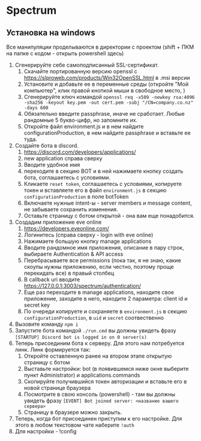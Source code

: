 # Spectrum

## Установка на windows

Все манипуляции проделываются в директории с проектом (shift + ПКМ на папке с кодом - открыть powershell здесь)

1. Сгенерируйте себе самоподписанный SSL-сертификат.
   1. Скачайте портированную версию openssl с https://slproweb.com/products/Win32OpenSSL.html в .msi версии
   2. Установите и добавьте ее в переменные среды (откройте "Мой компьютер", клик правой кнопкой мыши в свободное место, )
   3. Сгенерируйте ключ командой `openssl req -x509 -newkey rsa:4096 -sha256 -keyout key.pem -out cert.pem -subj "/CN=company.co.nz" -days 600`
   4. Обязательно введите passphrase, иначе не сработает. Любые рандомные 5 букво-цифр, но запомните их.
   5. Откройте файл environment.js и в нем найдите configurationProduction, в нем найдите passphrase и вставьте ее туда.
2. Создайте бота в discord.
   1. https://discord.com/developers/applications/
   2. new application справа сверху
   3. Вводите удобное имя
   4. переходите в секцию BOT и в ней нажимаете кнопку создать бота, соглашаетесь с условиями.
   5. Кликаете `reset token`, соглашаетесь с условиями, копируете токен и вставляете его в файл `environment.js` в секцию `configurationProduction` в поле botToken
   6. Включаете нужные intent-ы - server members и message content, не забываете сохранить изменения.
   7. Оставьте страницу с ботом открытой - она вам еще понадобится.
3. Создадим приложение eve online
   1. https://developers.eveonline.com/
   2. Логинитесь (справа сверху - login with eve online)
   3. Нажимаете большую кнопку manage applications
   4. Вводите рандомное имя приложения, описание в пару строк, выбираете Authentication & API access
   5. Перебрасываете все permissions (пока так, я не знаю, какие скоупы нужны приложению, если честно, поэтому проще перекидать все) в правый столбец
   6. В callback uri вводите https://127.0.0.1:3003/spectrum/authentication/
   7. Еще раз переходите в manage applications, находите свое приложение, заходите в него, находите 2 параметра: client id и secret key
   8. По очереди копируете и сохраняете в `environment.js` в секцию `configurationProduction`, в `uid` и `secret` соотвественно
4. Вызовите команду `npm i`
5. Запустите бота командой `./run.cmd` вы должны увидеть фразу `[STARTUP] Discord bot is logged in on 0 server(s)`
6. Теперь присоединим бота к серверу. Для этого нам потребуется линк. Линк формируется так:
   1. Откройте оставленную ранее на втором этапе открытую страницу с ботом
   2. Выставьте настройки: bot (в появившемся ниже окне выберите пункт Administrator) и applications.commands
   3. Скопируйте получившийся токен авторизации и вставьте его в новой странице браузера
   4. Посмотрите в свою консоль (powershell) - там вы должны увидеть фразу `[EVENT] Bot joined server: <название вашего сервера>`
   5. Страницу в браузере можно закрыть.
7. Теперь, когда бот присоединен приступим к его настройке. Для этого в любом текстовом чате наберите `!auth`
8. Для настройки - !config

